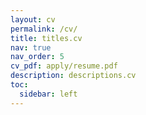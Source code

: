 ```yaml
---
layout: cv
permalink: /cv/
title: titles.cv
nav: true
nav_order: 5
cv_pdf: apply/resume.pdf
description: descriptions.cv
toc: 
  sidebar: left
---
```

